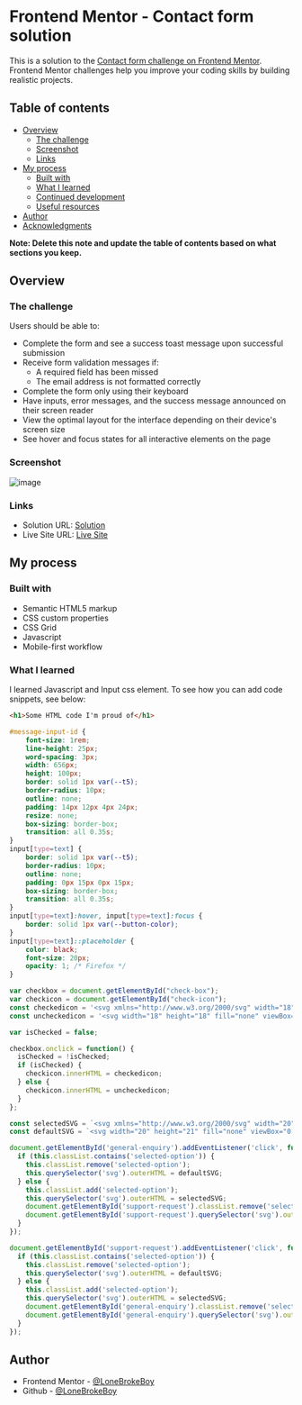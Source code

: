 # Frontend Mentor - Contact form solution

This is a solution to the [Contact form challenge on Frontend Mentor](https://www.frontendmentor.io/challenges/contact-form--G-hYlqKJj). Frontend Mentor challenges help you improve your coding skills by building realistic projects. 

## Table of contents

- [Overview](#overview)
  - [The challenge](#the-challenge)
  - [Screenshot](#screenshot)
  - [Links](#links)
- [My process](#my-process)
  - [Built with](#built-with)
  - [What I learned](#what-i-learned)
  - [Continued development](#continued-development)
  - [Useful resources](#useful-resources)
- [Author](#author)
- [Acknowledgments](#acknowledgments)

**Note: Delete this note and update the table of contents based on what sections you keep.**

## Overview

### The challenge

Users should be able to:

- Complete the form and see a success toast message upon successful submission
- Receive form validation messages if:
  - A required field has been missed
  - The email address is not formatted correctly
- Complete the form only using their keyboard
- Have inputs, error messages, and the success message announced on their screen reader
- View the optimal layout for the interface depending on their device's screen size
- See hover and focus states for all interactive elements on the page

### Screenshot

![image](https://github.com/LoneBrokeBoy/Contact-form/assets/91601992/99945c1c-ed18-49c8-8f25-68da471d2951)

### Links

- Solution URL: [Solution](https://github.com/LoneBrokeBoy/Contact-form)
- Live Site URL: [Live Site](https://lonebrokeboy.github.io/Contact-form/)

## My process

### Built with

- Semantic HTML5 markup
- CSS custom properties
- CSS Grid
- Javascript
- Mobile-first workflow

### What I learned
I learned Javascript and Input css element.
To see how you can add code snippets, see below:

```html
<h1>Some HTML code I'm proud of</h1>
```
```css
#message-input-id {
    font-size: 1rem;
    line-height: 25px;
    word-spacing: 3px;
    width: 656px;
    height: 100px;
    border: solid 1px var(--t5);
    border-radius: 10px;
    outline: none;
    padding: 14px 12px 4px 24px;
    resize: none;
    box-sizing: border-box;
    transition: all 0.35s;
}
input[type=text] {
    border: solid 1px var(--t5);
    border-radius: 10px;
    outline: none;
    padding: 0px 15px 0px 15px;
    box-sizing: border-box;
    transition: all 0.35s;
}
input[type=text]:hover, input[type=text]:focus {
    border: solid 1px var(--button-color);
}
input[type=text]::placeholder {
    color: black;
    font-size: 20px;
    opacity: 1; /* Firefox */
}
```
```js
var checkbox = document.getElementById("check-box");
var checkicon = document.getElementById("check-icon");
const checkedicon = '<svg xmlns="http://www.w3.org/2000/svg" width="18" height="18" fill="none" viewBox="0 0 18 18"><path fill="#0C7D69" d="M16.5 0h-15A1.5 1.5 0 0 0 0 1.5v15A1.5 1.5 0 0 0 1.5 18h15a1.5 1.5 0 0 0 1.5-1.5v-15A1.5 1.5 0 0 0 16.5 0Zm-3.22 7.28-5.25 5.25a.748.748 0 0 1-1.06 0l-2.25-2.25a.75.75 0 1 1 1.06-1.06l1.72 1.72 4.72-4.72a.751.751 0 0 1 1.06 1.06Z"/></svg>';
const uncheckedicon = '<svg width="18" height="18" fill="none" viewBox="0 0 18 18" version="1.1" id="svg3273" sodipodi:docname="icon-checkbox-uncheck.svg" inkscape:version="1.1.1 (3bf5ae0d25, 2021-09-20)" xmlns:inkscape="http://www.inkscape.org/namespaces/inkscape" xmlns:sodipodi="http://sodipodi.sourceforge.net/DTD/sodipodi-0.dtd" xmlns="http://www.w3.org/2000/svg" xmlns:svg="http://www.w3.org/2000/svg"><defs id="defs3277" /><sodipodi:namedview id="namedview3275" pagecolor="#ffffff" bordercolor="#666666" borderopacity="1.0" inkscape:pageshadow="2" inkscape:pageopacity="0.0" inkscape:pagecheckerboard="0" showgrid="false" inkscape:zoom="16.184889" inkscape:cx="-7.0745004" inkscape:cy="11.214164" inkscape:window-width="1920" inkscape:window-height="1009" inkscape:window-x="-8" inkscape:window-y="-8" inkscape:window-maximized="1" inkscape:current-layer="svg3273" /><path fill="#0C7D69" d="M 16.5,0 H 1.5 C 0.67157288,0 0,0.67157288 0,1.5 v 15 C 0,17.328427 0.67157288,18 1.5,18 h 15 C 17.328427,18 18,17.328427 18,16.5 V 1.5 C 18,0.67157288 17.328427,0 16.5,0 Z" id="path3271" style="fill:none;stroke:#87a3a6;stroke-opacity:1;fill-opacity:1" sodipodi:nodetypes="sssssssss" /></svg>';

var isChecked = false;

checkbox.onclick = function() {
  isChecked = !isChecked;
  if (isChecked) {
    checkicon.innerHTML = checkedicon;
  } else {
    checkicon.innerHTML = uncheckedicon;
  }
};

const selectedSVG = `<svg xmlns="http://www.w3.org/2000/svg" width="20" height="21" fill="none" viewBox="0 0 20 21"><path fill="#0C7D69" d="M10 .75a9.75 9.75 0 1 0 9.75 9.75A9.76 9.76 0 0 0 10 .75Zm0 18a8.25 8.25 0 1 1 8.25-8.25A8.26 8.26 0 0 1 10 18.75Zm5.25-8.25a5.25 5.25 0 1 1-10.499 0 5.25 5.25 0 0 1 10.499 0Z"/></svg>`;
const defaultSVG = `<svg width="20" height="21" fill="none" viewBox="0 0 20 21"><path fill="#0c7d69" d="M 10,0.75 C 1.3130736,0.75 -3.0357809,11.252101 3.1060591,17.393941 9.2478991,23.535781 19.75,19.186926 19.75,10.5 19.744488,5.1175085 15.382491,0.75551203 10,0.75 Z m 0,18 C 2.6495238,18.75 -1.0302761,9.8636069 4.1666654,4.6666654 9.3636069,-0.53027614 18.25,3.1495238 18.25,10.5 18.24449,15.054065 14.554065,18.74449 10,18.75 Z" id="path2" sodipodi:nodetypes="cscccscc" style="fill:#87a3a6;fill-opacity:1" /></svg>`;

document.getElementById('general-enquiry').addEventListener('click', function() {
  if (this.classList.contains('selected-option')) {
    this.classList.remove('selected-option');
    this.querySelector('svg').outerHTML = defaultSVG;
  } else {
    this.classList.add('selected-option');
    this.querySelector('svg').outerHTML = selectedSVG;
    document.getElementById('support-request').classList.remove('selected-option');
    document.getElementById('support-request').querySelector('svg').outerHTML = defaultSVG;
  }
});

document.getElementById('support-request').addEventListener('click', function() {
  if (this.classList.contains('selected-option')) {
    this.classList.remove('selected-option');
    this.querySelector('svg').outerHTML = defaultSVG;
  } else {
    this.classList.add('selected-option');
    this.querySelector('svg').outerHTML = selectedSVG;
    document.getElementById('general-enquiry').classList.remove('selected-option');
    document.getElementById('general-enquiry').querySelector('svg').outerHTML = defaultSVG;
  }
});
```

## Author

- Frontend Mentor - [@LoneBrokeBoy](https://www.frontendmentor.io/profile/LoneBrokeBoy)
- Github - [@LoneBrokeBoy](https://github.com/LoneBrokeBoy)
